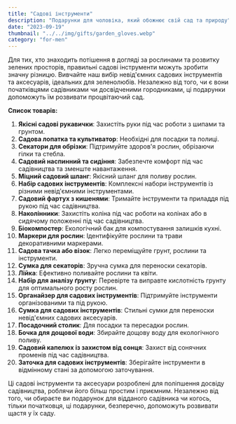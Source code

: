 ```yaml
---
title: "Садові інструменти"
description: "Подарунки для чоловіка, який обожнює свій сад та природу"
date: "2023-09-19"
thumbnail: "../../img/gifts/garden_gloves.webp"
category: "for-men"
---
```


Для тих, хто знаходить потішення в догляді за рослинами та розвитку зелених просторів, правильні садові інструменти можуть зробити значну різницю. Вивчайте наш вибір невід'ємних садових інструментів та аксесуарів, ідеальних для зеленолюбів. Незалежно від того, чи є вони початківцями садівниками чи досвідченими городниками, ці подарунки допоможуть їм розвивати процвітаючий сад.

**Список товарів:**
1. **Якісні садові рукавички**: Захистіть руки під час роботи з шипами та грунтом.
2. **Садова лопатка та культиватор**: Необхідні для посадки та полиці.
3. **Секатори для обрізки**: Підтримуйте здоров'я рослин, обрізаючи гілки та стебла.
4. **Садовий наспинний та сидіння**: Забезпечте комфорт під час садівництва та зменште навантаження.
5. **Міцний садовий шланг**: Якісний шланг для поливу рослин.
6. **Набір садових інструментів**: Комплексні набори інструментів із різними невід'ємними інструментами.
7. **Садовий фартух з кишенями**: Тримайте інструменти та приладдя під рукою під час садівництва.
8. **Наколінники**: Захистіть коліна під час роботи на колінах або в сидячому положенні під час садівництва.
9. **Біокомпостер**: Екологічний бак для компостування залишків кухні.
10. **Маркери для рослин**: Ідентифікуйте рослини та трави декоративними маркерами.
11. **Садова тачка або візок**: Легко переміщуйте грунт, рослини та інструменти.
12. **Сумка для секаторів**: Зручна сумка для переноски секаторів.
13. **Лійка**: Ефективно поливайте рослини та квіти.
14. **Набір для аналізу ґрунту**: Перевірте та виправте кислотність грунту для оптимального росту рослин.
15. **Органайзер для садових інструментів**: Підтримуйте інструменти організованими та під рукою.
16. **Сумка для садових інструментів**: Стильні сумки для переноски невід'ємних садових аксесуарів.
17. **Посадочний столик**: Для посадки та пересадки рослин.
18. **Бочка для дощової води**: Збирайте дощову воду для екологічного поливу.
19. **Садовий капелюх із захистом від сонця**: Захист від сонячних променів під час садівництва.
20. **Заточка для садових інструментів**: Зберігайте інструменти в відмінному стані за допомогою заточування.

Ці садові інструменти та аксесуари розроблені для поліпшення досвіду садівництва, роблячи його більш простим і приємним. Незалежно від того, чи обираєте ви подарунок для відданого садівника чи когось, тільки початковця, ці подарунки, безперечно, допоможуть розвивати щастя у їх саду.
